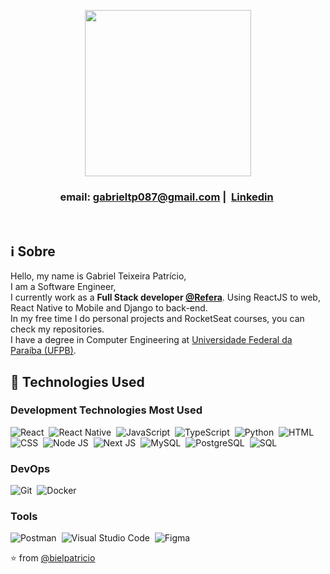 <p align="center"; border-radius=50%>
  <img src="https://media0.giphy.com/media/26xBukhJ0i8KXADYc/200.webp?cid=ecf05e47xcq2f4xvdt4w0a95tshsi66gpmsy5b92v3m6g9qg&rid=200.webp" width="266" heigth="200">
</p>

<h3 align="center">
  <span>email: </span>
  <a href="mailto://gabrieltp087@gmail.com">gabrieltp087@gmail.com</a>&nbsp;|&nbsp;
  <a href="https://www.linkedin.com/in/gabriel-patricio/">Linkedin</a>&nbsp;
</h3>

<br>

## :information_source: Sobre

Hello, my name is Gabriel Teixeira Patrício, <br>
I am a Software Engineer,<br>
I currently work as a **Full Stack developer [@Refera](https://github.com/Refera-Tech)**. Using ReactJS to web, React Native to Mobile and Django to back-end.<br>
In my free time I do personal projects and RocketSeat courses, you can check my repositories.<br>
I have a degree in Computer Engineering at [Universidade Federal da Paraíba (UFPB)](https://www.ufpb.br/).<br>


## :rocket: Technologies Used

### Development Technologies Most Used

![React](https://img.shields.io/badge/React%20-f7f7f7.svg?logo=react&logoColor=%2361DAFB)&nbsp;
![React Native](https://img.shields.io/badge/React%20Native%20-212121.svg?logo=react&logoColor=%2361DAFB)&nbsp;
![JavaScript](https://img.shields.io/badge/JavaScript%20-%23F7DF1E.svg?logo=javascript&logoColor=black)&nbsp;
![TypeScript](https://img.shields.io/badge/TypeScript%20-2f74c0.svg?logo=typescript&logoColor=black)&nbsp;
![Python](https://img.shields.io/badge/Python%20-%2314354C.svg?logo=python&logoColor=white)&nbsp;
![HTML](https://img.shields.io/badge/HTML%20-%23E34F26.svg?logo=html5&logoColor=white)&nbsp;
![CSS](https://img.shields.io/badge/CSS%20-%231572B6.svg?logo=css3&logoColor=white)&nbsp;
![Node JS](https://img.shields.io/badge/Node.js%20-%2343853D.svg?logo=node.js&logoColor=white)&nbsp;
![Next JS](https://img.shields.io/badge/Next%20JS%20-131313.svg?logo=next.js&logoColor=white)&nbsp;
![MySQL](https://img.shields.io/badge/MySQL-%2300f.svg?logo=mysql&logoColor=white)&nbsp;
![PostgreSQL](https://img.shields.io/badge/postgreSQL-336791.svg?logo=postgresql&logoColor=white)&nbsp;
![SQL](https://img.shields.io/badge/SQL%20-%23025E8C.svg?logo=amazon-dynamodb&logoColor=white)&nbsp;

### DevOps
![Git](https://img.shields.io/badge/Git%20-%23F05033.svg?logo=git&logoColor=white)&nbsp;
![Docker](https://img.shields.io/badge/Docker-2391e6.svg?logo=docker&logoColor=white)&nbsp;

### Tools
![Postman](https://img.shields.io/badge/Postman-FF6C37?logo=postman&logoColor=white)&nbsp;
![Visual Studio Code](https://img.shields.io/badge/Visual%20Studio%20Code-0078d7.svg?logo=visual-studio-code&logoColor=white)&nbsp;
![Figma](https://img.shields.io/badge/Figma-ea4c1d.svg?logo=figma&logoColor=white)&nbsp;


⭐️ from [@bielpatricio](https://github.com/bielpatricio)
